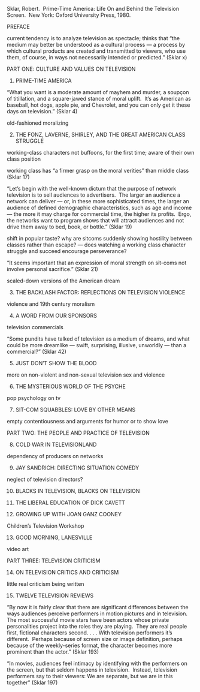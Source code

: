 Sklar, Robert.  Prime-Time America: Life On and Behind the Television Screen.  New York: Oxford University Press, 1980.


PREFACE

current tendency is to analyze television as spectacle; thinks that “the medium may better be understood as a cultural process — a process by which cultural products are created and transmitted to viewers, who use them, of course, in ways not necessarily intended or predicted.” (Sklar x)

PART ONE: CULTURE AND VALUES ON TELEVISION

1. PRIME-TIME AMERICA

“What you want is a moderate amount of mayhem and murder, a soupçon of titillation, and a square-jawed stance of moral uplift.  It’s as American as baseball, hot dogs, apple pie, and Chevrolet, and you can only get it these days on television.” (Sklar 4)

old-fashioned moralizing

2. THE FONZ, LAVERNE, SHIRLEY, AND THE GREAT AMERICAN CLASS STRUGGLE

working-class characters not buffoons, for the first time; aware of their own class position

working class has “a firmer grasp on the moral verities” than middle class (Sklar 17)

“Let’s begin with the well-known dictum that the purpose of network television is to sell audiences to advertisers.  The larger an audience a network can deliver — or, in these more sophisticated times, the larger an audience of defined demographic characteristics, such as age and income — the more it may charge for commercial time, the higher its profits.  Ergo, the networks want to program shows that will attract audiences and not drive them away to bed, book, or bottle.” (Sklar 19)

shift in popular taste? why are sitcoms suddenly showing hostility between classes rather than escape? — does watching a working class character struggle and succeed encourage perseverance?

“It seems important that an expression of moral strength on sit-coms not involve personal sacrifice.” (Sklar 21)

scaled-down versions of the American dream

3. THE BACKLASH FACTOR: REFLECTIONS ON TELEVISION VIOLENCE

violence and 19th century moralism

4. A WORD FROM OUR SPONSORS

television commercials

“Some pundits have talked of television as a medium of dreams, and what could be more dreamlike — swift, surprising, illusive, unworldly — than a commercial?” (Sklar 42)

5. JUST DON’T SHOW THE BLOOD

more on non-violent and non-sexual television sex and violence

6. THE MYSTERIOUS WORLD OF THE PSYCHE

pop psychology on tv

7. SIT-COM SQUABBLES: LOVE BY OTHER MEANS

empty contentiousness and arguments for humor or to show love


PART TWO: THE PEOPLE AND PRACTICE OF TELEVISION

8. COLD WAR IN TELEVISIONLAND

dependency of producers on networks

9. JAY SANDRICH: DIRECTING SITUATION COMEDY

neglect of television directors?

10. BLACKS IN TELEVISION, BLACKS ON TELEVISION

11. THE LIBERAL EDUCATION OF DICK CAVETT

12. GROWING UP WITH JOAN GANZ COONEY

Children’s Television Workshop

13. GOOD MORNING, LANESVILLE

video art


PART THREE: TELEVISION CRITICISM

14. ON TELEVISION CRITICS AND CRITICISM

little real criticism being written

15. TWELVE TELEVISION REVIEWS

“By now it is fairly clear that there are significant differences between the ways audiences perceive performers in motion pictures and in television.  The most successful movie stars have been actors whose private personalities project into the roles they are playing.  They are real people first, fictional characters second. . . . With television performers it’s different.  Perhaps because of screen size or image definition, perhaps because of the weekly-series format, the character becomes more prominent than the actor.” (Sklar 193)

“In movies, audiences feel intimacy by identifying with the performers on the screen, but that seldom happens in television.  Instead, television performers say to their viewers: We are separate, but we are in this together” (Sklar 197)

